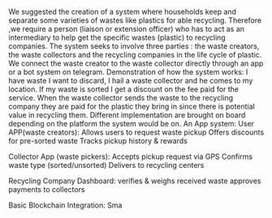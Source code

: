 We suggested the creation of a  system where households  keep and separate some varieties of wastes like plastics for able recycling. Therefore ,we require a person (liaison or extension officer) who has to act as an intermediary to help get the specific wastes (plastic) to recycling companies.
	The system seeks to involve three parties : the waste creators, the waste collectors and the recycling companies in the life cycle of plastic. We connect the waste creator to the waste collector directly through an app or a bot system on telegram.
	Demonstration of how the system works:
	I have waste I want to discard, I hail a waste collector and he comes to my location. If my waste is sorted I get a discount on the fee paid for the service. When the waste collector sends the waste to the recycling company they are paid for the plastic they bring in since there is potential value in recycling them.
	Different implementation are brought on board depending on the platform the system would be on. 
An App system:
User APP(waste creators): 
Allows users to request waste pickup
Offers discounts for pre-sorted waste
Tracks pickup history & rewards

Collector App (waste pickers):
Accepts pickup request via GPS
Confirms waste type (sorted/unsorted)
Delivers to recycling centers

Recycling Company Dashboard:
verifies & weighs received waste
approves payments to collectors 

Basic Blockchain Integration:
Sma

